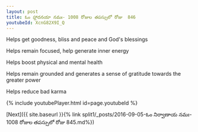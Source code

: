```yaml
---
layout: post
title: ఓం హ్లాదనయా నమః- 1008 రోజుల తపస్సులో రోజు  846
youtubeId: XcnG82X9I_Q
---
```

 
 
Helps get goodness, bliss and peace and God's blessings
 
Helps remain focused, help generate inner energy 
 
Helps boost physical and mental health 
 
Helps remain grounded and generates a sense of gratitude towards the greater power 
 
Helps reduce bad karma
 
 
 
 


{% include youtubePlayer.html id=page.youtubeId %}
 
[Next]({{ site.baseurl }}{% link  split1/_posts/2016-09-05-ఓం నిర్వాణాయ నమః- 1008 రోజుల తపస్సులో రోజు  845.md%})
 
